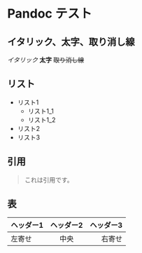 # Pandoc テスト

## イタリック、太字、取り消し線
*イタリック*
**太字**
~~取り消し線~~

## リスト
- リスト1
    - リスト1_1
    - リスト1_2
- リスト2
- リスト3

## 引用

> これは引用です。

## 表

|ヘッダー1|ヘッダー2|ヘッダー3|
|:--|:--:|--:|
|左寄せ|中央|右寄せ|

